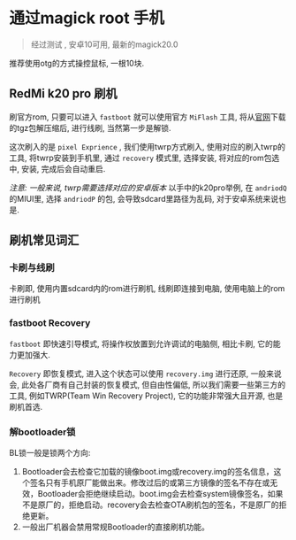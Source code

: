 <!--
Created: Sat Oct 12 2019 14:24:05 GMT+0800 (China Standard Time)
Modified: Tue Oct 22 2019 16:50:28 GMT+0800 (China Standard Time)
-->

# 通过magick root 手机

[](https://zhuanlan.zhihu.com/p/58507641)

> 经过测试 , 安卓10可用, 最新的magick20.0

推荐使用otg的方式操控鼠标, 一根10块.

## RedMi k20 pro 刷机

刷官方rom, 只要可以进入 `fastboot` 就可以使用官方 `MiFlash` 工具, 将从[官网](http://www.miui.com/download.html)下载的tgz包解压缩后, 进行线刷, 当然第一步是解锁.

这次刷入的是 `pixel Exprience` , 我们使用twrp方式刷入, 使用对应的刷入twrp的工具, 将twrp安装到手机里, 通过 `recovery` 模式里, 选择安装, 将对应的rom包选中, 安装, 完成后会自动重启.

*注意: 一般来说, twrp需要选择对应的安卓版本* 以手中的k20pro举例, 在 `andriodQ` 的MIUI里, 选择 `andriodP` 的包, 会导致sdcard里路径为乱码, 对于安卓系统来说也是.

## 刷机常见词汇

### 卡刷与线刷

卡刷即, 使用内置sdcard内的rom进行刷机, 线刷即连接到电脑, 使用电脑上的rom进行刷机

### fastboot Recovery 

`fastboot` 即快速引导模式, 将操作权放置到允许调试的电脑侧, 相比卡刷, 它的能力更加强大.

`Recovery` 即恢复模式, 进入这个状态可以使用 `recovery.img` 进行还原, 一般来说会, 此处各厂商有自己封装的恢复模式, 但自由性偏低, 所以我们需要一些第三方的工具, 例如TWRP(Team Win Recovery Project), 它的功能非常强大且开源, 也是刷机首选.

### 解bootloader锁

BL锁一般是锁两个方向:

1. Bootloader会去检查它加载的镜像boot.img或recovery.img的签名信息，这个签名只有手机原厂能做出来。修改过后的或第三方镜像的签名不存在或无效，Bootloader会拒绝继续启动。boot.img会去检查system镜像签名，如果不是原厂的，拒绝启动。recovery会去检查OTA刷机包的签名，不是原厂的拒绝更新。
2. 一般出厂机器会禁用常规Bootloader的直接刷机功能。

